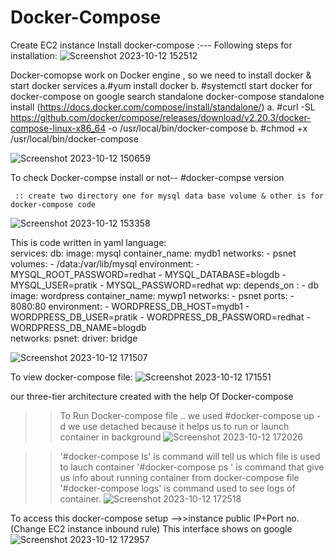 # Docker-Compose

Create EC2 instance
Install docker-compose :---
Following steps for installation:
![Screenshot 2023-10-12 152512](https://github.com/Pratikshinde55/Docker-Compose/assets/145910708/58760611-2f74-4641-8183-fe522db1f024)

Docker-comopse work on Docker engine , so we need to install docker & start docker services
    a.#yum install docker
    b. #systemctl start docker
for docker-compose on google search standalone
    docker-compose standalone install 
     (https://docs.docker.com/compose/install/standalone/)
     a. #curl -SL https://github.com/docker/compose/releases/download/v2.20.3/docker-compose-linux-x86_64 -o /usr/local/bin/docker-compose
     b. #chmod +x /usr/local/bin/docker-compose
     
![Screenshot 2023-10-12 150659](https://github.com/Pratikshinde55/Docker-Compose/assets/145910708/e007dc29-98d1-4ae7-9a3b-f5e2dea0fc9f)

 To check Docker-compse install or not-- #docker-compse version
  
     :: create two directory one for mysql data base volume & other is for docker-compose code
![Screenshot 2023-10-12 153358](https://github.com/Pratikshinde55/Docker-Compose/assets/145910708/391dcbe0-afc5-4863-b35e-0d9102d433d2)


This is code written in yaml language:
<br>
services:
  db:
    image: mysql
    container_name: mydb1
    networks:
    - psnet
    volumes:
    - /data:/var/lib/mysql
    environment:
    - MYSQL_ROOT_PASSWORD=redhat
    - MYSQL_DATABASE=blogdb
    - MYSQL_USER=pratik
    - MYSQL_PASSWORD=redhat
   wp:
    depends_on :
    - db
    image: wordpress
    container_name: mywp1
    networks:
    - psnet
    ports:
      - 8080:80
    environment:
    - WORDPRESS_DB_HOST=mydb1
    - WORDPRESS_DB_USER=pratik
    - WORDPRESS_DB_PASSWORD=redhat
    - WORDPRESS_DB_NAME=blogdb
</br>
networks:
  psnet:
   driver: bridge

   ![Screenshot 2023-10-12 171507](https://github.com/Pratikshinde55/Docker-Compose/assets/145910708/7f114fdf-977b-4157-ad34-78e93cb0c17f)

To view docker-compose file:
![Screenshot 2023-10-12 171551](https://github.com/Pratikshinde55/Docker-Compose/assets/145910708/e644a6d9-fed6-4c49-b75e-15d49303a1a7)


our three-tier architecture created with the help Of Docker-compose 
>>To Run Docker-compose file .. we used
   #docker-compose up -d
  we use detached because it helps us to run or launch container in background
![Screenshot 2023-10-12 172026](https://github.com/Pratikshinde55/Docker-Compose/assets/145910708/946967b4-0412-4254-8dc0-92e30626ae3e)

>> '#docker-compose ls' is command will tell us which file is used to lauch container
>> '#docker-compose ps ' is command that give us info about running container from docker-compose file
>> '#docker-compose logs' is command used to see logs of container.
![Screenshot 2023-10-12 172518](https://github.com/Pratikshinde55/Docker-Compose/assets/145910708/35b58aac-fb58-4020-9030-6ae31f266511)

To access this docker-compose setup -->>instance public IP+Port no.(Change EC2 instance inbound rule)
This interface shows on google
![Screenshot 2023-10-12 172957](https://github.com/Pratikshinde55/Docker-Compose/assets/145910708/b5f72e92-639f-43d8-89e3-c9d6f42d7bed)

